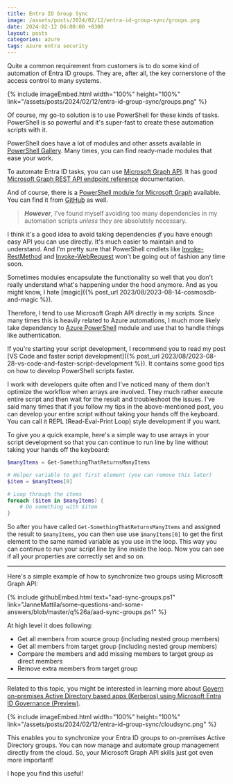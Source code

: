 ```yaml
---
title: Entra ID Group Sync
image: /assets/posts/2024/02/12/entra-id-group-sync/groups.png
date: 2024-02-12 06:00:00 +0300
layout: posts
categories: azure
tags: azure entra security
---
```

Quite a common requirement from customers
is to do some kind of automation of Entra ID groups.
They are, after all, the key cornerstone of the access control to many systems.

{% include imageEmbed.html width="100%" height="100%" link="/assets/posts/2024/02/12/entra-id-group-sync/groups.png" %}

Of course, my go-to solution is to use PowerShell for these kinds of tasks.
PowerShell is so powerful and it's super-fast to create these automation scripts with it.

PowerShell does have a lot of modules and other assets available in [PowerShell Gallery](https://www.powershellgallery.com/).
Many times, you can find ready-made modules that ease your work.

To automate Entra ID tasks, you can use [Microsoft Graph API](https://learn.microsoft.com/en-us/graph/use-the-api).
It has good [Microsoft Graph REST API endpoint reference](https://learn.microsoft.com/en-us/graph/api/overview)
documentation.

And of course, there is a [PowerShell module for Microsoft Graph](https://www.powershellgallery.com/packages/Microsoft.Graph) available. You can find it from [GitHub](https://github.com/microsoftgraph/msgraph-sdk-powershell) as well.

> **_However_**, I've found myself avoiding too many dependencies in my
> automation scripts _unless_ they are absolutely necessary.

I think it's a good idea to avoid taking dependencies _if_ you have enough easy API you
can use directly. It's much easier to maintain and to understand.
And I'm pretty sure that PowerShell cmdlets like 
[Invoke-RestMethod](https://learn.microsoft.com/en-us/powershell/module/microsoft.powershell.utility/invoke-restmethod)
and 
[Invoke-WebRequest](https://learn.microsoft.com/en-us/powershell/module/microsoft.powershell.utility/invoke-webrequest) 
won't be going out of fashion any time soon.

Sometimes modules encapsulate the functionality so well that you don't really understand
what's happening under the hood anymore. And as you might know, I hate [magic]({% post_url 2023/08/2023-08-14-cosmosdb-and-magic %}).

Therefore, I tend to use Microsoft Graph API directly in my scripts.
Since many times this is heavily related to Azure automations, I much
more likely take dependency to [Azure PowerShell](https://learn.microsoft.com/en-us/powershell/azure) 
module and use that to handle things like authentication.

If you're starting your script development, I recommend you to read my post
[VS Code and faster script development]({% post_url 2023/08/2023-08-28-vs-code-and-faster-script-development %}). It contains some good tips on how to develop PowerShell scripts faster.

I work with developers quite often and I've noticed many of them don't
optimize the workflow when arrays are involved. They much rather
execute entire script and then wait for the result and troubleshoot
the issues.
I've said many times that if you follow my tips in the above-mentioned post, 
you can develop your entire script without taking your hands off the keyboard.
You can call it REPL (Read-Eval-Print Loop) style development if you want.

To give you a quick example, here's a simple way to use arrays in
your script development so that you can continue to run
line by line without taking your hands off the keyboard:

```powershell
$manyItems = Get-SomethingThatReturnsManyItems

# Helper variable to get first element (you can remove this later)
$item = $manyItems[0]

# Loop through the items
foreach ($item in $manyItems) {
    # Do something with $item
}
```

So after you have called `Get-SomethingThatReturnsManyItems` and assigned the result to `$manyItems`, 
you can then use use `$manyItems[0]` to get the first element
to the same named variable as you use in the loop.
This way you can continue to run your script line by line inside the loop.
Now you can see if all your properties are correctly set and so on.

---

Here's a simple example of how to synchronize two groups using Microsoft Graph API:

{% include githubEmbed.html text="aad-sync-groups.ps1" link="JanneMattila/some-questions-and-some-answers/blob/master/q%26a/aad-sync-groups.ps1" %}

At high level it does following:

- Get all members from source group (including nested group members)
- Get all members from target group (including nested group members)
- Compare the members and add missing members to target group as direct members
- Remove extra members from target group

---

Related to this topic, you might be interested in learning more about
[Govern on-premises Active Directory based apps (Kerberos) using Microsoft Entra ID Governance (Preview)](https://learn.microsoft.com/en-us/entra/identity/hybrid/cloud-sync/govern-on-premises-groups).

{% include imageEmbed.html width="100%" height="100%" link="/assets/posts/2024/02/12/entra-id-group-sync/cloudsync.png" %}

This enables you to synchronize your Entra ID groups to on-premises Active Directory groups.
You can now manage and automate group management directly from the cloud.
So, your Microsoft Graph API skills just got even more important!

I hope you find this useful!
